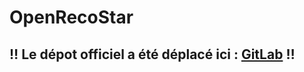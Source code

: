 # OpenRecoStar

## ‼️ Le dépot officiel a été déplacé ici : [GitLab](https://gitlab.com/StaR-Elec/OpenRecoStar) ‼️
